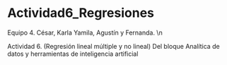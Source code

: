 # Actividad6_Regresiones
Equipo 4. César, Karla Yamila, Agustín y Fernanda.
\n

Actividad 6. (Regresión lineal múltiple y no lineal) Del bloque Analítica de datos y herramientas de inteligencia artificial 
